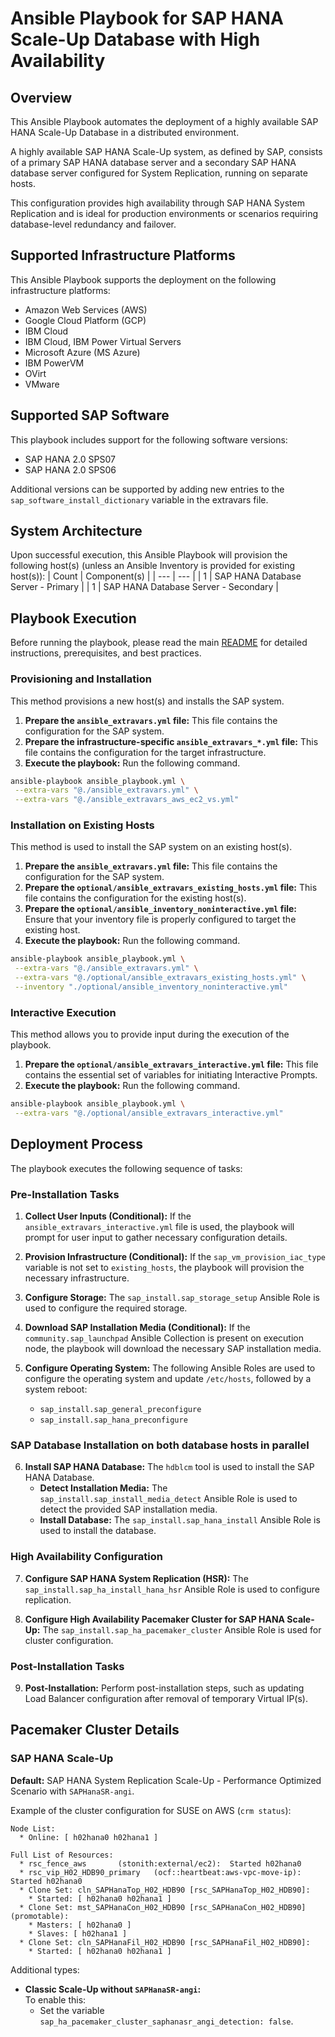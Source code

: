# Ansible Playbook for SAP HANA Scale-Up Database with High Availability

## Overview

This Ansible Playbook automates the deployment of a highly available SAP HANA Scale-Up Database in a distributed environment.  

A highly available SAP HANA Scale-Up system, as defined by SAP, consists of a primary SAP HANA database server and a secondary SAP HANA database server configured for System Replication, running on separate hosts.  

This configuration provides high availability through SAP HANA System Replication and is ideal for production environments or scenarios requiring database-level redundancy and failover.


## Supported Infrastructure Platforms
This Ansible Playbook supports the deployment on the following infrastructure platforms:

- Amazon Web Services (AWS)
- Google Cloud Platform (GCP)
- IBM Cloud
- IBM Cloud, IBM Power Virtual Servers
- Microsoft Azure (MS Azure)
- IBM PowerVM
- OVirt
- VMware


## Supported SAP Software
This playbook includes support for the following software versions:
- SAP HANA 2.0 SPS07
- SAP HANA 2.0 SPS06

Additional versions can be supported by adding new entries to the `sap_software_install_dictionary` variable in the extravars file.


## System Architecture
Upon successful execution, this Ansible Playbook will provision the following host(s) (unless an Ansible Inventory is provided for existing host(s)):
| Count | Component(s) |
| --- | --- |
| 1 | SAP HANA Database Server - Primary |
| 1 | SAP HANA Database Server - Secondary |


## Playbook Execution
Before running the playbook, please read the main [README](https://github.com/sap-linuxlab/ansible.playbooks_for_sap/blob/main/README.md) for detailed instructions, prerequisites, and best practices.

### Provisioning and Installation
This method provisions a new host(s) and installs the SAP system.

1.  **Prepare the `ansible_extravars.yml` file:** This file contains the configuration for the SAP system.
2.  **Prepare the infrastructure-specific `ansible_extravars_*.yml` file:** This file contains the configuration for the target infrastructure.
3.  **Execute the playbook:** Run the following command.

```bash
ansible-playbook ansible_playbook.yml \
 --extra-vars "@./ansible_extravars.yml" \
 --extra-vars "@./ansible_extravars_aws_ec2_vs.yml"
```

### Installation on Existing Hosts
This method is used to install the SAP system on an existing host(s).

1.  **Prepare the `ansible_extravars.yml` file:** This file contains the configuration for the SAP system.
2.  **Prepare the `optional/ansible_extravars_existing_hosts.yml` file:** This file contains the configuration for the existing host(s).
3.  **Prepare the `optional/ansible_inventory_noninteractive.yml` file:** Ensure that your inventory file is properly configured to target the existing host.
4.  **Execute the playbook:** Run the following command.

```bash
ansible-playbook ansible_playbook.yml \
 --extra-vars "@./ansible_extravars.yml" \
 --extra-vars "@./optional/ansible_extravars_existing_hosts.yml" \
 --inventory "./optional/ansible_inventory_noninteractive.yml"
```

### Interactive Execution
This method allows you to provide input during the execution of the playbook.

1.  **Prepare the `optional/ansible_extravars_interactive.yml` file:** This file contains the essential set of variables for initiating Interactive Prompts.
2.  **Execute the playbook:** Run the following command.

```bash
ansible-playbook ansible_playbook.yml \
 --extra-vars "@./optional/ansible_extravars_interactive.yml"
```


## Deployment Process
The playbook executes the following sequence of tasks:

### Pre-Installation Tasks

1. **Collect User Inputs (Conditional):** If the `ansible_extravars_interactive.yml` file is used, the playbook will prompt for user input to gather necessary configuration details.

2. **Provision Infrastructure (Conditional):** If the `sap_vm_provision_iac_type` variable is not set to `existing_hosts`, the playbook will provision the necessary infrastructure.

3. **Configure Storage:** The `sap_install.sap_storage_setup` Ansible Role is used to configure the required storage.

4. **Download SAP Installation Media (Conditional):** If the `community.sap_launchpad` Ansible Collection is present on execution node, the playbook will download the necessary SAP installation media.

5. **Configure Operating System:** The following Ansible Roles are used to configure the operating system and update `/etc/hosts`, followed by a system reboot:
   - `sap_install.sap_general_preconfigure`
   - `sap_install.sap_hana_preconfigure`

### SAP Database Installation on both database hosts in parallel

6. **Install SAP HANA Database:** The `hdblcm` tool is used to install the SAP HANA Database.
   - **Detect Installation Media:** The `sap_install.sap_install_media_detect` Ansible Role is used to detect the provided SAP installation media.
   - **Install Database:** The `sap_install.sap_hana_install` Ansible Role is used to install the database.

### High Availability Configuration

7. **Configure SAP HANA System Replication (HSR):** The `sap_install.sap_ha_install_hana_hsr` Ansible Role is used to configure replication.

8. **Configure High Availability Pacemaker Cluster for SAP HANA Scale-Up:** The `sap_install.sap_ha_pacemaker_cluster` Ansible Role is used for cluster configuration.

### Post-Installation Tasks

9. **Post-Installation:** Perform post-installation steps, such as updating Load Balancer configuration after removal of temporary Virtual IP(s).


## Pacemaker Cluster Details
### SAP HANA Scale-Up
**Default:** SAP HANA System Replication Scale-Up - Performance Optimized Scenario with `SAPHanaSR-angi`.  

Example of the cluster configuration for SUSE on AWS (`crm status`):
```console
Node List:
  * Online: [ h02hana0 h02hana1 ]

Full List of Resources:
  * rsc_fence_aws       (stonith:external/ec2):  Started h02hana0
  * rsc_vip_H02_HDB90_primary   (ocf::heartbeat:aws-vpc-move-ip):        Started h02hana0
  * Clone Set: cln_SAPHanaTop_H02_HDB90 [rsc_SAPHanaTop_H02_HDB90]:
    * Started: [ h02hana0 h02hana1 ]
  * Clone Set: mst_SAPHanaCon_H02_HDB90 [rsc_SAPHanaCon_H02_HDB90] (promotable):
    * Masters: [ h02hana0 ]
    * Slaves: [ h02hana1 ]
  * Clone Set: cln_SAPHanaFil_H02_HDB90 [rsc_SAPHanaFil_H02_HDB90]:
    * Started: [ h02hana0 h02hana1 ]
```

Additional types:
- **Classic Scale-Up without `SAPHanaSR-angi`:**  
  To enable this:
    - Set the variable `sap_ha_pacemaker_cluster_saphanasr_angi_detection: false`.
